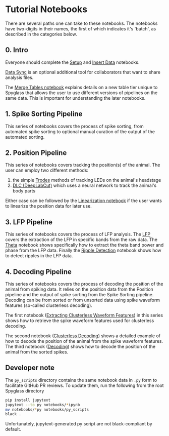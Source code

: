 # Tutorial Notebooks

There are several paths one can take to these notebooks. The notebooks have
two-digits in their names, the first of which indicates it's 'batch', as
described in the categories below.

<!-- TODO: Add links when names are finalized. -->

## 0. Intro

Everyone should complete the [Setup](./00_Setup.ipynb) and
[Insert Data](./01_Insert_Data.ipynb) notebooks.

[Data Sync](./02_Data_Sync.ipynb) is an optional additional tool for
collaborators that want to share analysis files.

The [Merge Tables notebook](./03_Merge_Tables.ipynb) explains details on a new
table tier unique to Spyglass that allows the user to use different versions of
pipelines on the same data. This is important for understanding the later
notebooks.

## 1. Spike Sorting Pipeline

This series of notebooks covers the process of spike sorting, from automated
spike sorting to optional manual curation of the output of the automated
sorting.

## 2. Position Pipeline

This series of notebooks covers tracking the position(s) of the animal. The
user can employ two different methods:

1. the simple [Trodes](20_Position_Trodes.ipynb) methods of tracking LEDs on
   the animal's headstage
2. [DLC (DeepLabCut)](./21_Position_DLC_1.ipynb) which uses a neural network to
   track the animal's body parts

Either case can be followed by the
[Linearization notebook](./24_Linearization.ipynb) if the user wants to
linearize the position data for later use.

## 3. LFP Pipeline

This series of notebooks covers the process of LFP analysis. The
[LFP](./30_LFP.ipynb) covers the extraction of the LFP in specific bands from
the raw data. The [Theta](./31_Theta.ipynb) notebook shows specifically how to
extract the theta band power and phase from the LFP data. Finally the
[Ripple Detection](./32_Ripple_Detection.ipynb) notebook shows how to detect
ripples in the LFP data.

## 4. Decoding Pipeline

This series of notebooks covers the process of decoding the position of the
animal from spiking data. It relies on the position data from the Position
pipeline and the output of spike sorting from the Spike Sorting pipeline.
Decoding can be from sorted or from unsorted data using spike waveform features
(so-called clusterless decoding).

The first notebook
([Extracting Clusterless Waveform Features](./41_Extracting_Clusterless_Waveform_Features.ipynb))
in this series shows how to retrieve the spike waveform features used for
clusterless decoding.

The second notebook
([Clusterless Decoding](./42_Decoding_Clusterless.ipynb)) shows a detailed
example of how to decode the position of the animal from the spike waveform
features. The third notebook ([Decoding](./43_Decoding.ipynb)) shows how to
decode the position of the animal from the sorted spikes.

## Developer note

The `py_scripts` directory contains the same notebook data in `.py` form to
facilitate GitHub PR reviews. To update them, run the following from the root
Spyglass directory

```bash
pip install jupytext
jupytext --to py notebooks/*ipynb
mv notebooks/*py notebooks/py_scripts
black .
```

Unfortunately, jupytext-generated py script are not black-compliant by default.
